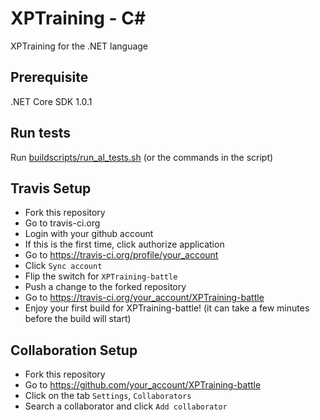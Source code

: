 # XPTraining - C#
XPTraining for the .NET language
## Prerequisite
.NET Core SDK 1.0.1
## Run tests
Run [buildscripts/run_al_tests.sh](buildscripts/run_all_tests.sh) (or the commands in the script)

## Travis Setup

* Fork this repository
* Go to travis-ci.org
* Login with your github account
* If this is the first time, click authorize application
* Go to https://travis-ci.org/profile/your_account
* Click ```Sync account```
* Flip the switch for ```XPTraining-battle```
* Push a change to the forked repository
* Go to https://travis-ci.org/your_account/XPTraining-battle
* Enjoy your first build for XPTraining-battle! (it can take a few minutes before the build will start)

## Collaboration Setup

* Fork this repository
* Go to https://github.com/your_account/XPTraining-battle
* Click on the tab ```Settings```, ```Collaborators```
* Search a collaborator and click ```Add collaborator```
